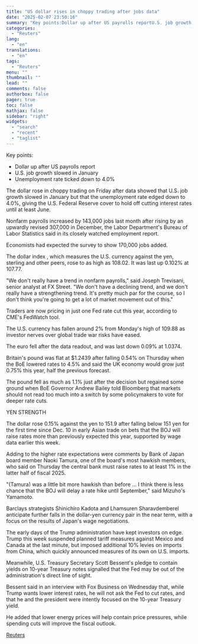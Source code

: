 ```yaml
---
title: "US dollar rises in choppy trading after jobs data"
date: "2025-02-07 23:50:16"
summary: "Key points:Dollar up after US payrolls reportU.S. job growth slowed in JanuaryUnemployment rate ticked down to 4.0% The dollar rose in choppy trading on Friday after data showed that U.S. job growth slowed in January but that the unemployment rate edged down to 4.0%, giving the U.S. Federal Reserve cover..."
categories:
  - "Reuters"
lang:
  - "en"
translations:
  - "en"
tags:
  - "Reuters"
menu: ""
thumbnail: ""
lead: ""
comments: false
authorbox: false
pager: true
toc: false
mathjax: false
sidebar: "right"
widgets:
  - "search"
  - "recent"
  - "taglist"
---
```


Key points:

* Dollar up after US payrolls report
* U.S. job growth slowed in January
* Unemployment rate ticked down to 4.0%

The dollar rose in choppy trading on Friday after data showed that U.S. job growth slowed in January but that the unemployment rate edged down to 4.0%, giving the U.S. Federal Reserve cover to hold off cutting interest rates until at least June.

Nonfarm payrolls increased by 143,000 jobs last month after rising by an upwardly revised 307,000 in December, the Labor Department's Bureau of Labor Statistics said in its closely watched employment report.

Economists had expected the survey to show 170,000 jobs added.

The dollar index , which measures the U.S. currency against the yen, sterling and other peers, rose to as high as 108.02. It was last up 0.102% at 107.77.

"We don't really have a trend in nonfarm payrolls," said Joseph Trevisani, senior analyst at FX Street. "We don't have a declining trend, and we don't really have a strengthening trend. It's pretty much par for the course, so I don't think you're going to get a lot of market movement out of this."

Traders are now pricing in just one Fed rate cut this year, according to CME's FedWatch tool.

The U.S. currency has fallen around 2% from Monday's high of 109.88 as investor nerves over global trade war risks have eased.

The euro fell after the data readout, and was last down 0.09% at 1.0374.

Britain's pound was flat at $1.2439 after falling 0.54% on Thursday when the BoE lowered rates to 4.5% and said the UK economy would grow just 0.75% this year, half the previous forecast.

The pound fell as much as 1.1% just after the decision but regained some ground when BoE Governor Andrew Bailey told Bloomberg that markets should not read too much into a switch by some policymakers to vote for deeper rate cuts.

YEN STRENGTH

The dollar rose 0.15% against the yen to 151.9 after falling below 151 yen for the first time since Dec. 10 in early Asian trade on bets that the BOJ will raise rates more than previously expected this year, supported by wage data earlier this week.

Adding to the higher rate expectations were comments by Bank of Japan board member Naoki Tamura, one of the board's most hawkish members, who said on Thursday the central bank must raise rates to at least 1% in the latter half of fiscal 2025.

"(Tamura) was a little bit more hawkish than before ... I think there is less chance that the BOJ will delay a rate hike until September," said Mizuho's Yamamoto.

Barclays strategists Shinichiro Kadota and Lhamsuren Sharavdemberel anticipate further falls in the dollar-yen currency pair in the near term, with a focus on the results of Japan's wage negotiations.

The early days of the Trump administration have kept investors on edge. Trump this week suspended planned tariff measures against Mexico and Canada at the last minute, but imposed additional 10% levies on imports from China, which quickly announced measures of its own on U.S. imports.

Meanwhile, U.S. Treasury Secretary Scott Bessent's pledge to contain yields on 10-year Treasury notes signalled that the Fed may be out of the administration's direct line of sight.

Bessent said in an interview with Fox Business on Wednesday that, while Trump wants lower interest rates, he will not ask the Fed to cut rates, and that he and the president were intently focused on the 10-year Treasury yield.

He added that lower energy prices will help contain price pressures, while spending cuts will improve the fiscal outlook.

[Reuters](https://www.tradingview.com/news/reuters.com,2025:newsml_L1N3OY0LP:0-us-dollar-rises-in-choppy-trading-after-jobs-data/)
